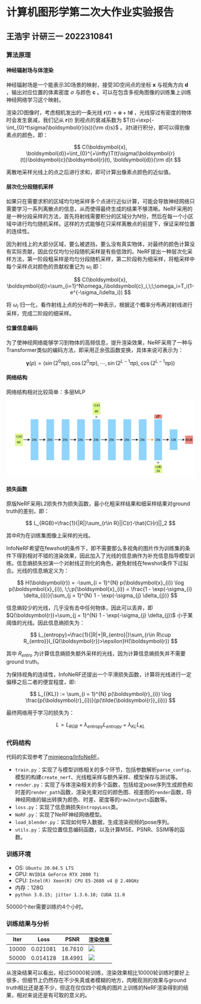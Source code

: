 # 计算机图形学第二次大作业实验报告

## 王浩宇 计研三一 2022310841

### 算法原理

#### 神经辐射场与体渲染

神经辐射场是一个能表示3D场景的映射，接受3D空间点的坐标 $\boldsymbol{x}$ 与视角方向 $\boldsymbol{d}$ ，输出对应位置的体素密度 $\sigma$ 与颜色 $\boldsymbol{c}$ 。可以在包含多视角图像的训练集上训练神经网络学习这个映射。

渲染2D图像时，考虑相机发出的一条光线 $\boldsymbol{r}(t)=\boldsymbol{o}+t\boldsymbol{d}$ ，光线穿过有密度的物体时会发生衰减，我们记从 $\boldsymbol{r}(t)$ 到视点的衰减系数为   $T(t)=\exp{-\int_{0}^t\sigma(\boldsymbol{r}(s)){\rm d}s}$ 。对t进行积分，即可以得到像素点的颜色，即：

$$
C(\boldsymbol{x}, \boldsymbol{d})=\int_{0}^{+\infty}T(t)\sigma(\boldsymbol{r}(t))\boldsymbol{c}(\boldsymbol{r}(t), \boldsymbol{d}){\rm d}t
$$

离散地采样光线上的点之后进行求和，即可计算出像素点颜色的近似值。

#### 层次化分段随机采样

如果只在需要求积的区域均匀地采样多个点进行近似计算，可能会导致神经网络只需要学习一系列离散点的信息，从而使得最终生成的结果不够清晰。NeRF采用的是一种分段采样的方法，首先将射线需要积分的区域分为N份，然后在每一个小区域中进行均匀随机采样。这样的方式能够在只采样离散点的前提下，保证采样位置的连续性。

因为射线上的大部分区域，要么被遮挡，要么没有真实物体，对最终的颜色计算没有实际贡献，因此仅仅均匀分段随机采样是有些低效的。NeRF提出一种层次化采样方法，第一阶段粗采样是均匀分段随机采样，第二阶段称为细采样，将粗采样中每个采样点对颜色的贡献权重记为 $\omega_i$ 即：

$$
C(\boldsymbol{x}, \boldsymbol{d})=\sum_{i=1}^N\omega_i\boldsymbol{c}_i,\;\;\omega_i=T_i(1-e^{-\sigma_i\delta_i})
$$

将 $\omega_i$ 归一化，看作射线上点的分布的一种表示，根据这个概率分布再对射线进行采样，完成二阶段的细采样。

#### 位置信息编码

为了使神经网络能够学习到物体的高频信息，提升渲染效果，NeRF采用了一种与Transformer类似的编码方法，即采用正余弦函数变换，具体来说可表示为：

$$
\boldsymbol{\gamma}(p)= (\sin(2^0\pi p),\cos(2^0\pi p),\cdots,\sin(2^{L-1}\pi p),\cos(2^{L-1}\pi p))
$$

#### 网络结构

网络结构相对比较简单：多层MLP

![](./photos/model.jpg)

#### 损失函数

原版NeRF采用L2损失作为损失函数，最小化粗采样结果和细采样结果对ground truth的差别，即：

$$
L_{RGB}=\frac{1}{|R|}\sum_{r\in R}||C(r)-\hat{C}(r)||_2
$$

其中$R$为在训练集图像上采样的光线。

InfoNeRF希望在fewshot的条件下，即不需要那么多视角的图片作为训练集的条件下得到相对不错的渲染效果，因此加入了光线的信息熵作为补充信息指导模型训练。信息熵损失扮演一个对射线正则化的角色，避免射线在fewshot条件下过拟合。光线的信息熵定义为：

$$
H(\boldsymbol{r}) = -\sum_{i = 1}^{N} p(\boldsymbol{x}_{i}) \log p(\boldsymbol{x}_{i}), \;\;p(\boldsymbol{x}_{i}) = \frac{1 - \exp(-\sigma_{i} \delta_{i})}{\sum_{j = 1}^{N} 1 - \exp(-\sigma_{j} \delta_{j})}
$$

信息熵较少的光线，几乎没有击中任何物体，因此可以丢弃，即 $Q(\boldsymbol{r})=\sum_{j = 1}^{N} 1 - \exp(-\sigma_{j} \delta_{j})$ 小于某阈值的光线。因此信息熵损失为：

$$
L_{entropy}=\frac{1}{|R|+|R_{entro}|}\sum_{r\in R\cup R_{entro}}I_{Q(\boldsymbol{r})>\epsilon}H(\boldsymbol{r})
$$

其中 $R_{entro}$ 为计算信息熵损失额外采样的光线，因为计算信息熵损失并不需要ground truth。

为保持视角的连续性，InfoNeRF还提出一个平滑损失函数，计算将光线进行一定偏移之后二者的便宜程度，即:

$$
L_{{KL}} := \sum_{i = 1}^{N} p(\boldsymbol{r}_{i}) \log \frac{p(\boldsymbol{r}_{i})}{p(\tilde{\boldsymbol{r}}_{i})}
$$

最终网络用于学习的损失为：

$$
L = L_{{RGB}} + \lambda_{entropy} L_{{entropy}} + \lambda_{KL} L_{{KL}}
$$

### 代码结构

代码的实现参考了[mjmjeong/InfoNeRF](https://github.com/mjmjeong/InfoNeRF)。

* `train.py`：实现了与模型训练相关的多个环节，包括参数解析`parse_config`、模型的构建`create_nerf`、光线粗采样与额外采样、模型保存与测试等。
* `render.py`：实现了与体渲染相关的多个函数，包括给定pose序列生成颜色和时差的`render_path`函数，渲染光束对应的颜色图、视差图的`render`函数，将神经网络的输出转换为颜色、时差、密度等的`raw2outputs`函数等。
* `loss.py`：实现了信息熵损失`EntropyLoss`类。
* `NeRF.py`：实现了NeRF神经网络模型。
* `load_blender.py`：实现如何导入数据，生成渲染视频的pose序列。
* `utils.py`：实现位置信息编码函数，以及计算MSE、PSNR、SSIM等的函数。

### 训练环境

* OS: `Ubuntu 20.04.5 LTS`
* GPU: `NVIDIA GeForce RTX 2080 Ti`
* CPU: `Intel(R) Xeon(R) CPU E5-2680 v4 @ 2.40GHz`
* 内存：128G
* `python 3.8.15; jittor 1.3.6.10; CUDA 11.0`

50000个iter需要训练约4个小时。

### 训练结果与分析

| Iter | Loss | PSNR | 渲染效果|
| ---- | ---- | ---- | ---- |
| 10000 | 0.021081 | 16.7610 | ![](./photos/010000_rgb.gif)|
| 50000 | 0.014128 | 18.4991 | ![](./photos/050000_rgb.gif)|

从渲染结果可以看出，经过50000轮训练，渲染效果相比10000轮训练时要好上很多，但细节上仍然存在不少失真或者模糊的地方，肉眼观测的效果与ground truth相比还是差不少，但这在仅仅四个视角的图片上训练的NeRF渲染得到的结果，相对来说还是有可取的意义的。
